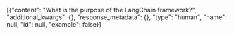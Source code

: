 [{"content": "What is the purpose of the LangChain framework?", "additional_kwargs": {}, "response_metadata": {}, "type": "human", "name": null, "id": null, "example": false}]
